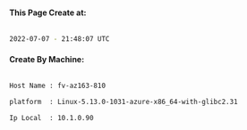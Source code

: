 
   
#### This Page Create at:

```bash

2022-07-07 - 21:48:07 UTC

```

#### Create By Machine:

```bash

Host Name : fv-az163-810

platform  : Linux-5.13.0-1031-azure-x86_64-with-glibc2.31

Ip Local  : 10.1.0.90

```

